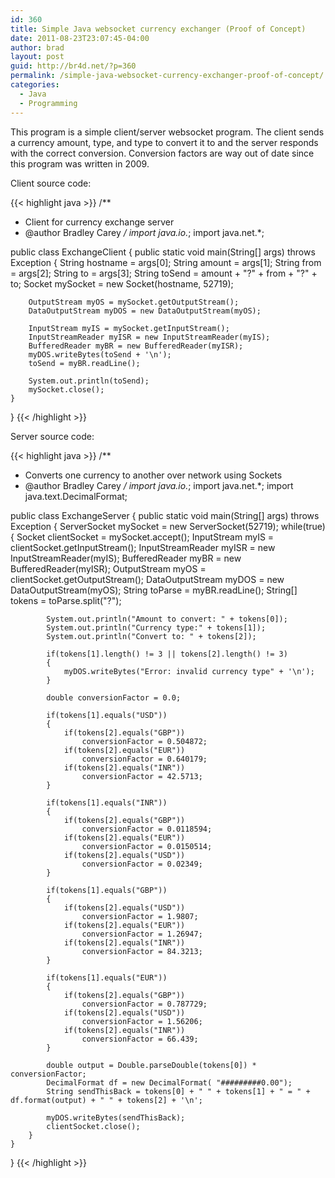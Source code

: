 ```yaml
---
id: 360
title: Simple Java websocket currency exchanger (Proof of Concept)
date: 2011-08-23T23:07:45-04:00
author: brad
layout: post
guid: http://br4d.net/?p=360
permalink: /simple-java-websocket-currency-exchanger-proof-of-concept/
categories:
  - Java
  - Programming
---
```

This program is a simple client/server websocket program. The client sends a currency amount, type, and type to convert it to and the server responds with the correct conversion. Conversion factors are way out of date since this program was written in 2009.

Client source code:

{{< highlight java >}}
/**
 * Client for currency exchange server
 * @author Bradley Carey
 */
import java.io.*;
import java.net.*;

public class ExchangeClient
{
    public static void main(String[] args) throws Exception
    {
        String hostname = args[0];
        String amount = args[1];
        String from = args[2];
        String to = args[3];
        String toSend = amount + "?" + from + "?" + to;
        Socket mySocket = new Socket(hostname, 52719);

        OutputStream myOS = mySocket.getOutputStream();
        DataOutputStream myDOS = new DataOutputStream(myOS);

        InputStream myIS = mySocket.getInputStream();
        InputStreamReader myISR = new InputStreamReader(myIS);
        BufferedReader myBR = new BufferedReader(myISR);
        myDOS.writeBytes(toSend + '\n');
        toSend = myBR.readLine();

        System.out.println(toSend);
        mySocket.close();
    }
}
{{< /highlight >}}

Server source code:

{{< highlight java >}}
/**
 * Converts one currency to another over network using Sockets
 * @author Bradley Carey
 */
import java.io.*;
import java.net.*;
import java.text.DecimalFormat;

public class ExchangeServer
{
    public static void main(String[] args) throws Exception
    {
        ServerSocket mySocket = new ServerSocket(52719);
        while(true)
        {
            Socket clientSocket = mySocket.accept();
            InputStream myIS = clientSocket.getInputStream();
            InputStreamReader myISR = new InputStreamReader(myIS);
            BufferedReader myBR = new BufferedReader(myISR);
            OutputStream myOS = clientSocket.getOutputStream();
            DataOutputStream myDOS = new DataOutputStream(myOS);
            String toParse = myBR.readLine();
            String[] tokens = toParse.split("?");

            System.out.println("Amount to convert: " + tokens[0]);
            System.out.println("Currency type:" + tokens[1]);
            System.out.println("Convert to: " + tokens[2]);

            if(tokens[1].length() != 3 || tokens[2].length() != 3)
            {
                myDOS.writeBytes("Error: invalid currency type" + '\n');
            }

            double conversionFactor = 0.0;

            if(tokens[1].equals("USD"))
            {
                if(tokens[2].equals("GBP"))
                    conversionFactor = 0.504872;
                if(tokens[2].equals("EUR"))
                    conversionFactor = 0.640179;
                if(tokens[2].equals("INR"))
                    conversionFactor = 42.5713;
            }

            if(tokens[1].equals("INR"))
            {
                if(tokens[2].equals("GBP"))
                    conversionFactor = 0.0118594;
                if(tokens[2].equals("EUR"))
                    conversionFactor = 0.0150514;
                if(tokens[2].equals("USD"))
                    conversionFactor = 0.02349;
            }

            if(tokens[1].equals("GBP"))
            {
                if(tokens[2].equals("USD"))
                    conversionFactor = 1.9807;
                if(tokens[2].equals("EUR"))
                    conversionFactor = 1.26947;
                if(tokens[2].equals("INR"))
                    conversionFactor = 84.3213;
            }

            if(tokens[1].equals("EUR"))
            {
                if(tokens[2].equals("GBP"))
                    conversionFactor = 0.787729;
                if(tokens[2].equals("USD"))
                    conversionFactor = 1.56206;
                if(tokens[2].equals("INR"))
                    conversionFactor = 66.439;
            }

            double output = Double.parseDouble(tokens[0]) * conversionFactor;
            DecimalFormat df = new DecimalFormat( "#########0.00");
            String sendThisBack = tokens[0] + " " + tokens[1] + " = " + df.format(output) + " " + tokens[2] + '\n';

            myDOS.writeBytes(sendThisBack);
            clientSocket.close();
        }
    }
}
{{< /highlight >}}
